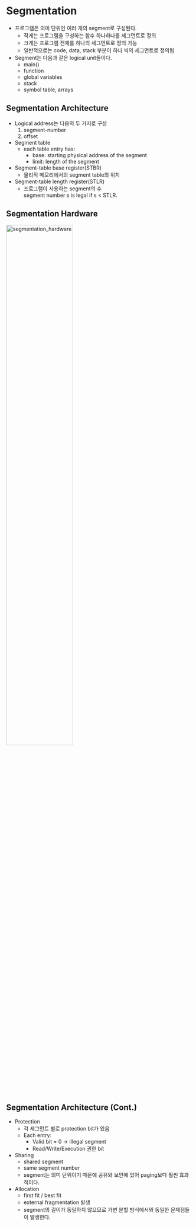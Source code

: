 # Segmentation

- 프로그램은 의미 단위인 여러 개의 segment로 구성된다.
  - 작게는 프로그램을 구성하는 함수 하나하나를 세그먼트로 정의
  - 크게는 프로그램 전체를 하나의 세그먼트로 정의 가능
  - 일반적으로는 code, data, stack 부분이 하나 씩의 세그먼트로 정의됨
- Segment는 다음과 같은 logical unit들이다.
  - main()
  - function
  - global variables
  - stack
  - symbol table, arrays

## Segmentation Architecture

- Logical address는 다음의 두 가지로 구성
  1. segment-number
  2. offset
- Segment table
  - each table entry has:
    - base: starting physical address of the segment
    - limit: length of the segment
- Segment-table base register(STBR)
  - 물리적 메모리에서의 segment table의 위치
- Segment-table length register(STLR)
  - 프로그램이 사용하는 segment의 수  
    segment number s is legal if s < STLR.

## Segmentation Hardware

<img src="https://github.com/jewoodev/blog_img/blob/main/operating-system/segmentation/segmentation_hardware.png?raw=true" alt="segmentation_hardware" width="60%">

## Segmentation Architecture (Cont.)

- Protection
  - 각 세그먼트 별로 protection bit가 있음
  - Each entry:
    - Valid bit = 0 &rarr; illegal segment
    - Read/Write/Execution 권한 bit
- Sharing
  - shared segment
  - same segment number
  - segment는 의미 단위이기 때문에 공유와 보안에 있어 paging보다 훨씬 효과적이다.
- Allocation
  - first fit / best fit
  - external fragmentation 발생
  - segment의 길이가 동일하지 않으므로 가변 분할 방식에서와 동일한 문제점들이 발생한다.